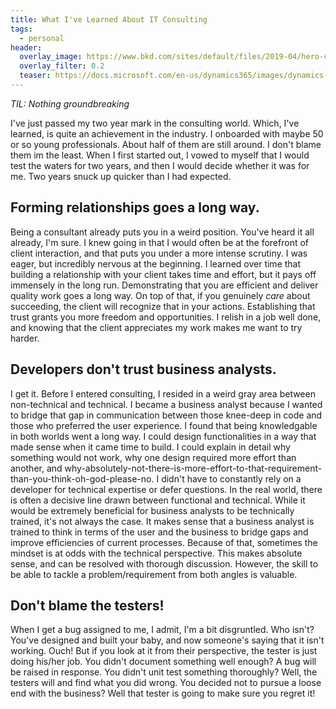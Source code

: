 ```yaml
---
title: What I've Learned About IT Consulting
tags:
  - personal
header:
  overlay_image: https://www.bkd.com/sites/default/files/2019-04/hero-consulting-970876204.jpg
  overlay_filter: 0.2
  teaser: https://docs.microsoft.com/en-us/dynamics365/images/dynamics-whats-new.svg
---
```


*TIL: Nothing groundbreaking*

I've just passed my two year mark in the consulting world. Which, I've learned, is quite an achievement in the industry. I onboarded with maybe 50 or so young professionals. About half of them are still around. I don't blame them im the least. When I first started out, I vowed to myself that I would test the waters for two years, and then I would decide whether it was for me. Two years snuck up quicker than I had expected.

## Forming relationships goes a long way.

Being a consultant already puts you in a weird position. You've heard it all already, I'm sure. I knew going in that I would often be at the forefront of client interaction, and that puts you under a more intense scrutiny. I was eager, but incredibly nervous at the beginning. I learned over time that building a relationship with your client takes time and effort, but it pays off immensely in the long run. Demonstrating that you are efficient and deliver quality work goes a long way. On top of that, if you genuinely *care* about succeeding, the client will recognize that in your actions. Establishing that trust grants you more freedom and opportunities. I relish in a job well done, and knowing that the client appreciates my work makes me want to try harder. 

## Developers don't trust business analysts.

I get it. Before I entered consulting, I resided in a weird gray area between non-technical and technical. I became a business analyst because I wanted to bridge that gap in communication between those knee-deep in code and those who preferred the user experience. I found that being knowledgable in both worlds went a long way. I could design functionalities in a way that made sense when it came time to build. I could explain in detail why something would not work, why one design required more effort than another, and why-absolutely-not-there-is-more-effort-to-that-requirement-than-you-think-oh-god-please-no. I didn't have to constantly rely on a developer for technical expertise or defer questions. In the real world, there is often a decisive line drawn between functional and technical. While it would be extremely beneficial for business analysts to be technically trained, it's not always the case. It makes sense that a business analyst is trained to think in terms of the user and the business to bridge gaps and improve efficiencies of current processes. Because of that, sometimes the mindset is at odds with the technical perspective. This makes absolute sense, and can be resolved with thorough discussion. However, the skill to be able to tackle a problem/requirement from both angles is valuable.

## Don't blame the testers!

When I get a bug assigned to me, I admit, I'm a bit disgruntled. Who isn't? You've designed and built your baby, and now someone's saying that it isn't working. Ouch! But if you look at it from their perspective, the tester is just doing his/her job. You didn't document something well enough? A bug will be raised in response. You didn't unit test something thoroughly? Well, the testers will and find what you did wrong. You decided not to pursue a loose end with the business? Well that tester is going to make sure you regret it!
